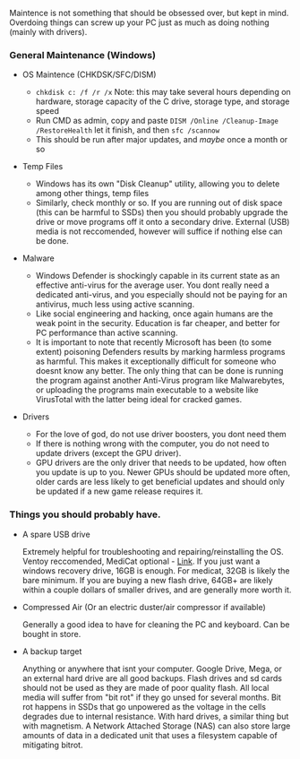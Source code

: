 Maintence is not something that should be obsessed over, but kept in mind. Overdoing things can screw up your PC just as much as doing nothing (mainly with drivers). 

### General Maintenance (Windows)
  - OS Maintence (CHKDSK/SFC/DISM)
    - `chkdisk c: /f /r /x` Note: this may take several hours depending on hardware, storage capacity of the C drive, storage type, and storage speed
    - Run CMD as admin, copy and paste `DISM /Online /Cleanup-Image /RestoreHealth` let it finish, and then `sfc /scannow`
    - This should be run after major updates, and *maybe* once a month or so
  - Temp Files
    - Windows has its own "Disk Cleanup" utility, allowing you to delete among other things, temp files
    - Similarly, check monthly or so. If you are running out of disk space (this can be harmful to SSDs) then you should probably upgrade the drive or move programs off it onto a secondary drive. External (USB) media is not reccomended, however will suffice if nothing else can be done.
  - Malware
    - Windows Defender is shockingly capable in its current state as an effective anti-virus for the average user. You dont really need a dedicated anti-virus, and you especially should not be paying for an antivirus, much less using active scanning.
    - Like social engineering and hacking, once again humans are the weak point in the security. Education is far cheaper, and better for PC performance than active scanning.
    - It is important to note that recently Microsoft has been (to some extent) poisoning Defenders results by marking harmless programs as harmful. This makes it exceptionally difficult for someone who doesnt know any better. The only thing that can be done is running the program against another Anti-Virus program like Malwarebytes, or uploading the programs main executable to a website like VirusTotal with the latter being ideal for cracked games. 
  
  - Drivers
    - For the love of god, do not use driver boosters, you dont need them
    - If there is nothing wrong with the computer, you do not need to update drivers (except the GPU driver). 
    - GPU drivers are the only driver that needs to be updated, how often you update is up to you. Newer GPUs should be updated more often, older cards are less likely to get beneficial updates and should only be updated if a new game release requires it.

### Things you should probably have. 
  - A spare USB drive

      Extremely helpful for troubleshooting and repairing/reinstalling the OS. Ventoy reccomended, MediCat optional - [Link](https://pc-gaming-wiki.github.io/#usb-booting--imaging).
      If you just want a windows recovery drive, 16GB is enough. For medicat, 32GB is likely the bare minimum. If you are buying a new flash drive, 64GB+ are likely within a couple dollars of smaller drives, and are generally more worth it. 
  - Compressed Air (Or an electric duster/air compressor if available)

      Generally a good idea to have for cleaning the PC and keyboard. Can be bought in store.
  - A backup target

      Anything or anywhere that isnt your computer. Google Drive, Mega, or an external hard drive are all good backups.
      Flash drives and sd cards should not be used as they are made of poor quality flash. All local media will suffer from "bit rot" if they go unsed for several months.
      Bit rot happens in SSDs that go unpowered as the voltage in the cells degrades due to internal resistance. With hard drives, a similar thing but with magnetism.
      A Network Attached Storage (NAS) can also store large amounts of data in a dedicated unit that uses a filesystem capable of mitigating bitrot. 
